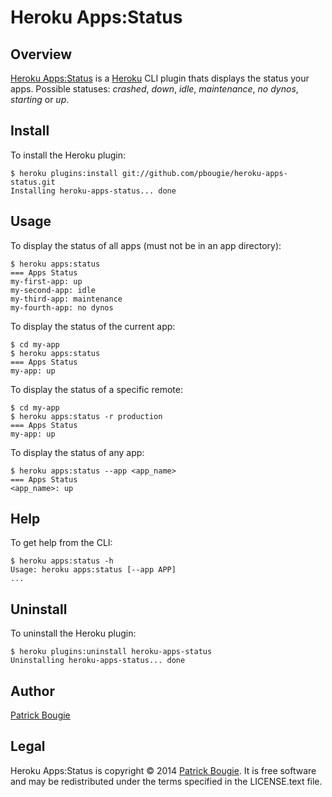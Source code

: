 # Heroku Apps:Status

## Overview
[Heroku Apps:Status](https://github.com/pbougie/heroku-apps-status) is a [Heroku](https://www.heroku.com/) CLI plugin thats displays the status your apps. Possible statuses: _crashed_, _down_, _idle_, _maintenance_, _no dynos_, _starting_ or _up_.


## Install

To install the Heroku plugin:

	$ heroku plugins:install git://github.com/pbougie/heroku-apps-status.git
	Installing heroku-apps-status... done


## Usage

To display the status of all apps (must not be in an app directory):

	$ heroku apps:status
	=== Apps Status
	my-first-app: up
	my-second-app: idle
	my-third-app: maintenance
	my-fourth-app: no dynos

To display the status of the current app:

	$ cd my-app
	$ heroku apps:status
	=== Apps Status
	my-app: up

To display the status of a specific remote:

	$ cd my-app
	$ heroku apps:status -r production
	=== Apps Status
	my-app: up

To display the status of any app:

    $ heroku apps:status --app <app_name>
	=== Apps Status
	<app_name>: up    


## Help

To get help from the CLI:

	$ heroku apps:status -h
	Usage: heroku apps:status [--app APP]
	...


## Uninstall

To uninstall the Heroku plugin:

	$ heroku plugins:uninstall heroku-apps-status
	Uninstalling heroku-apps-status... done


## Author
[Patrick Bougie](http://patrickbougie.com/)


## Legal
Heroku Apps:Status is copyright © 2014 [Patrick Bougie](http://patrickbougie.com/). It is free software and may be redistributed under the terms specified in the LICENSE.text file.
